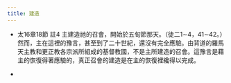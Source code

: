 ```yaml
---
title: 建造
---
```


- 太16章18節 註4
主建造祂的召會，開始於五旬節那天。（徒二1∼4，41∼42。）然而，主在這裡的豫言，甚至到了二十世紀，還沒有完全應驗。由背道的羅馬天主教和更正教各宗派所組成的基督教國，不是主所建造的召會。這豫言是藉主的恢復得著應驗的，真正召會的建造是在主的恢復裡纔得以完成。

- 
